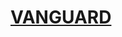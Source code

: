 # [VANGUARD](https://github.com/shinkansan/ARTIV/tree/master/integraedSW/VANGUARD%20(Self-Diagnosis%20protocol))

